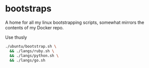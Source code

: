 # bootstraps

A home for all my linux bootstrapping scripts, somewhat mirrors the contents of my Docker repo.

Use thusly

```bash
./ubuntu/bootstrap.sh \
  && ./langs/ruby.sh \
  && ./langs/python.sh \
  && ./langs/go.sh
```
